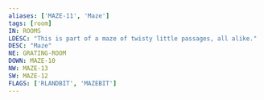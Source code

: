 ```yaml
---
aliases: ['MAZE-11', 'Maze']
tags: [room]
IN: ROOMS
LDESC: "This is part of a maze of twisty little passages, all alike."
DESC: "Maze"
NE: GRATING-ROOM
DOWN: MAZE-10
NW: MAZE-13
SW: MAZE-12
FLAGS: ['RLANDBIT', 'MAZEBIT']
---
```


